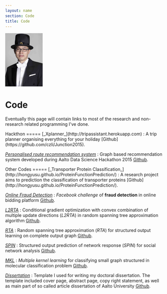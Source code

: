 ```yaml
---
layout: name
section: Code
title: Code
---
```


<img class='inset right' src='/images/hongyu_su.jpg' title='Hongyu Su' alt='Hongyu Su' width='120px' />

Code
====
Eventually this page will contain links to most of the research and non-research
related programming I've done.

<div class="section" markdown="1">
Hackthon
=====
[_Xplanner_](http://tripassistant.herokuapp.com)
:       A trip planner organising everything for your holiday [Github](https://github.com/czli/Junction2015).

[_Personalised route recommendation system_](http://hongyusu.github.io/AaltoHackathon2015/)
:       Graph based recommendation system developed during Aalto Data Science Hackathon 2015 [Github](http://hongyusu.github.io/AaltoHackathon2015/). 
</div>


<div class="section" markdown="1">
Other Codes
=====
[_Transporter Protein Classification_](http://hongyusu.github.io/ProteinFunctionPrediction/)
:      A research project aims to prediction the classification of transporter proteins [Github](http://hongyusu.github.io/ProteinFunctionPrediction/).

[_Online Fraud Detection_](http://hongyusu.github.io/FacebookChallenge)
:      _Facebook challenge_ of **fraud detection** in online bidding platform [Github](http://hongyusu.github.io/FacebookChallenge).

[_L2RTA_](https://github.com/hongyusu/RTA)
:      Conditional gradient optimization with convex combination of multiple update directions (_L2RTA_) in random spanning tree approximation algorithm [Github](https://github.com/hongyusu/RTA).

[_RTA_](https://github.com/hongyusu/RTA)
:      Random spanning tree approximation (_RTA_) for structured output learning on complete output graph [Github](https://github.com/hongyusu/RTA).

[_SPIN_](https://github.com/hongyusu/SPIN)
:      Structured output prediction of network response (_SPIN_) for social network analysis [Github](https://github.com/hongyusu/SPIN).

[_MKL_](http://hongyusu.github.io/Molecular_Classification)
:      _Multiple kernel learning_ for classifying small graph structured in molecular classification problem [Github](http://hongyusu.github.io/Molecular_Classification).

[_Dissertation_](http://hongyusu.github.io/Dissertation/)
:      Template I used for writing my doctoral dissertation. The template included cover page, abstract page, copy right statement, as well as main part of so called article dissertation of Aalto University [Github](http://hongyusu.github.io/Dissertation/).
</div>

<!-- 


<div class="section" markdown="1">
Demos
=====
[Mutli-armed Bandits](/code/bandits/)
:	This JavaScript demo allows you to configure and run a multi-armed bandit game
    and plot the resulting rewards for a variety of agents.
</div>

<div class="section" markdown="1">
Tools
=====
[Feed Bag](/code/feed-bag.html)
:	This is a simple ruby script that parses and normalises RSS feeds, storing 
	the resulting entries in an SQL database.
</div>

<div class="section" markdown="1">
Other Hacking
=====================
[Plain Text Wiki](/code/plain-text-wiki.html)
:	I extended Matt Webb's original [Plain Text Wiki][] with a few 
	modifications of my own. I use it to manage the content on this
	site.

[ICML Trends][icml]
:	I wrote some ruby scripts to scrape, stem and analyse the last 20
	years of ICML paper titles. Some [interesting trends][icml] turned up. 

[PhD Thesis Template for LyX][lyxthesis]
:	I used the excellent LaTeX front-end [LyX][] to write my PhD dissertation.
	To have the result conform to [UNSW][] standards I wrote a LyX layout that
	adds a UNSW title page, copyright and originality statements as well as
	ensuring that margins, _etc._ are correct. 

[Bibdesk To LyX][bibdesktolyx]
:	To help integrate LyX and the excellent (and free!) Mac OS X BibTeX manager 
	[BibDesk][] I wrote a small amount of AppleScript to push selected 
	citations in the latter to the former.

[Jekyll][]
:	I have contributed some minor improvements (Maruku markup, categories,
	permalink options) to the static blog engine [Jekyll][] which,
	coincidentally, I use to run this site.

[Instiki][]
:	I was one of the contributors to the [Instiki][] codebase. I helped
	streamline and extend the parser that handles the wiki markup.
</div>

[icml]: http://threewordslong.com/blog/entry/60/ICML_Trends
[unsw]: http://www.unsw.edu.au/
[lyx]: http://lyx.org
[lyxthesis]: http://threewordslong.com/blog/entry/63/A_LyX_Thesis_Layout_for_UNSW_T
[Plain Text Wiki]: http://interconnected.org/home/2007/05/20/plain_text_wiki
[Instiki]: http://instiki.org
[bibdesktolyx]: http://threewordslong.com/projects/bibdesk_to_lyx
[bibdesk]: http://bibdesk.sourceforge.net/
[Jekyll]: http://github.com/mojombo/jekyll/tree/master

-->
